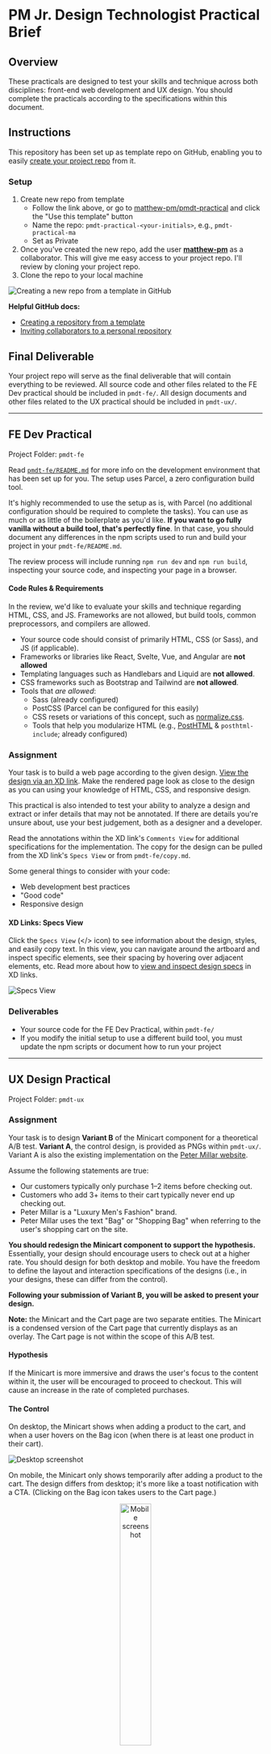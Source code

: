 
# PM Jr. Design Technologist Practical Brief

## Overview
These practicals are designed to test your skills and technique across both disciplines: front-end web development and UX design. You should complete the practicals according to the specifications within this document.

## Instructions
This repository has been set up as template repo on GitHub, enabling you to easily [create your project repo](https://github.com/matthew-pm/pmdt-practical/generate) from it.

### Setup
1. Create new repo from template
    - Follow the link above, or go to [matthew-pm/pmdt-practical](https://github.com/matthew-pm/pmdt-practical) and click the "Use this template" button
    - Name the repo: `pmdt-practical-<your-initials>`, e.g., `pmdt-practical-ma`
    - Set as Private
2. Once you've created the new repo, add the user [**matthew-pm**](https://github.com/matthew-pm) as a collaborator. This will give me easy access to your project repo. I'll review by cloning your project repo. 
3. Clone the repo to your local machine


![Creating a new repo from a template in GitHub](./docs/github-template-repo.png)

**Helpful GitHub docs:**
- [Creating a repository from a template](https://docs.github.com/en/repositories/creating-and-managing-repositories/creating-a-repository-from-a-template#creating-a-repository-from-a-template)
- [Inviting collaborators to a personal repository](https://docs.github.com/en/account-and-profile/setting-up-and-managing-your-github-user-account/managing-access-to-your-personal-repositories/inviting-collaborators-to-a-personal-repository)


## Final Deliverable
Your project repo will serve as the final deliverable that will contain everything to be reviewed. All source code and other files related to the FE Dev practical should be included in `pmdt-fe/`. All design documents and other files related to the UX practical should be included in `pmdt-ux/`.

---

## FE Dev Practical
Project Folder: `pmdt-fe`

Read [`pmdt-fe/README.md`](./pmdt-fe/README.md) for more info on the development environment that has been set up for you. The setup uses Parcel, a zero configuration build tool.

It's highly recommended to use the setup as is, with Parcel (no additional configuration should be required to complete the tasks). You can use as much or as little of the boilerplate as you'd like. **If you want to go fully vanilla without a build tool, that's perfectly fine**. In that case, you should document any differences in the npm scripts used to run and build your project in your `pmdt-fe/README.md`.

The review process will include running `npm run dev` and `npm run build`, inspecting your source code, and inspecting your page in a browser.

#### Code Rules & Requirements
In the review, we'd like to evaluate your skills and technique regarding HTML, CSS, and JS. Frameworks are not allowed, but build tools, common preprocessors, and compilers are allowed.

- Your source code should consist of primarily HTML, CSS (or Sass), and JS (if applicable).
- Frameworks or libraries like React, Svelte, Vue, and Angular are **not allowed**
- Templating languages such as Handlebars and Liquid are **not allowed**.
- CSS frameworks such as Bootstrap and Tailwind are **not allowed**. 
- Tools that _are allowed_:
    - Sass (already configured)
    - PostCSS (Parcel can be configured for this easily)
    - CSS resets or variations of this concept, such as [normalize.css](https://github.com/necolas/normalize.css).
    - Tools that help you modularize HTML (e.g., [PostHTML](https://parceljs.org/languages/html/#posthtml) & `posthtml-include`; already configured)

### Assignment
Your task is to build a web page according to the given design. [View the design via an XD link](https://xd.adobe.com/view/05f9376c-2170-4cfb-b052-4a5dd381ecd5-50aa/grid). Make the rendered page look as close to the design as you can using your knowledge of HTML, CSS, and responsive design.

This practical is also intended to test your ability to analyze a design and extract or infer details that may not be annotated. If there are details you're unsure about, use your best judgement, both as a designer and a developer.

Read the annotations within the XD link's `Comments View` for additional specifications for the implementation. The copy for the design can be pulled from the XD link's `Specs View` or from `pmdt-fe/copy.md`.

Some general things to consider with your code:
- Web development best practices
- "Good code"
- Responsive design

#### XD Links: Specs View
Click the `Specs View` (</> icon) to see information about the design, styles, and easily copy text. In this view, you can navigate around the artboard and inspect specific elements, see their spacing by hovering over adjacent elements, etc. Read more about how to [view and inspect design specs](https://helpx.adobe.com/xd/help/inspect-design-specs.html) in XD links.

![Specs View](./docs/pmdt-fe-xd_specs.png)

### Deliverables
- Your source code for the FE Dev Practical, within `pmdt-fe/`
- If you modify the initial setup to use a different build tool, you must update the npm scripts or document how to run your project

---

## UX Design Practical
Project Folder: `pmdt-ux`
<!-- TODO -->

### Assignment
Your task is to design **Variant B** of the Minicart component for a theoretical A/B test. **Variant A**, the control design, is provided as PNGs within `pmdt-ux/`. Variant A is also the existing implementation on the [Peter Millar website](https://www.petermillar.com/).

Assume the following statements are true:

- Our customers typically only purchase 1–2 items before checking out.
- Customers who add 3+ items to their cart typically never end up checking out.
- Peter Millar is a "Luxury Men's Fashion" brand.
- Peter Millar uses the text "Bag" or "Shopping Bag" when referring to the user's shopping cart on the site.

**You should redesign the Minicart component to support the hypothesis.** Essentially, your design should encourage users to check out at a higher rate. You should design for both desktop and mobile. You have the freedom to define the layout and interaction specifications of the designs (i.e., in your designs, these can differ from the control).

**Following your submission of Variant B, you will be asked to present your design.**

**Note:** the Minicart and the Cart page are two separate entities. The Minicart is a condensed version of the Cart page that currently displays as an overlay. The Cart page is not within the scope of this A/B test.

#### Hypothesis
If the Minicart is more immersive and draws the user's focus to the content within it, the user will be encouraged to proceed to checkout. This will cause an increase in the rate of completed purchases.

#### The Control
On desktop, the Minicart shows when adding a product to the cart, and when a user hovers on the Bag icon (when there is at least one product in their cart).

![Desktop screenshot](./docs/minicart-annotated.png)

On mobile, the Minicart only shows temporarily after adding a product to the cart. The design differs from desktop; it's more like a toast notification with a CTA. (Clicking on the Bag icon takes users to the Cart page.)

<!-- ![Mobile screenshot](./docs/minicart-mobile-annotated.png) -->
<div align="center">
  <img style="display: block; width: 35%; margin-bottom: 3rem;" alt="Mobile screenshot" src="./docs/minicart-mobile-annotated.png">
</div>

To reproduce this UI state:
1. Navigate to a product page
2. Select the product options (size, color, etc.) and click the "Add to Bag" button
3. The Minicart will automatically show

#### Other Requirements
You can use Adobe XD or Figma to design Variant B. If you use Figma, create a new file in this repo, `pmdt-ux/design.md`, and include a link to your design file within it.

You should include any ideations or iterations. If you create low-fidelity wireframes or sketches, include those too!

### Deliverables
- Design Document (XD or Figma). It should include:
  - Final comps for Variant B
  - Any non-final versions or iterations you want to share
- Anything that might help you present the final design, such as a prototype or other documents.

